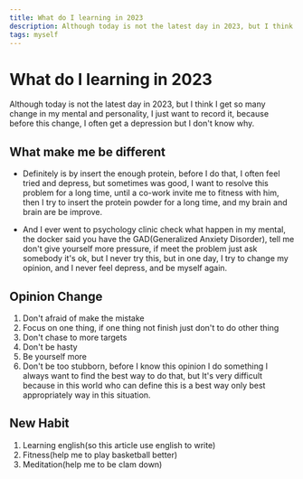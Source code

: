 ```yaml
---
title: What do I learning in 2023
description: Although today is not the latest day in 2023, but I think I get so many change in my mental and personality, I just want to record it, because before this change, I often get a depression but I don't know why.
tags: myself
---
```


# What do I learning in 2023
Although today is not the latest day in 2023, but I think I get so many change in my mental and personality, I just want to record it, because before this change, I often get a depression but I don't know why.

## What make me be different
* Definitely is by insert the enough protein, before I do that, I often feel tried and depress, but sometimes was good, I want to resolve this problem for a long time, until a co-work invite me to fitness with him, then I try to insert the protein powder for a long time, and my brain and brain are be improve.

* And I ever went to psychology clinic check what happen in my mental, the docker said you have the GAD(Generalized Anxiety Disorder), tell me don't give yourself more pressure, if meet the problem just ask somebody it's ok, but I never try this, but in one day, I try to change my opinion, and I never feel depress, and be myself again.

## Opinion Change
1. Don't afraid of make the mistake
2. Focus on one thing, if one thing not finish just don't to do other thing
3. Don't chase to more targets
4. Don't be hasty
5. Be yourself more
6. Don't be too stubborn, before I know this opinion I do something I always want to find the best way to do that, but It's very difficult because in this world who can define this is a best way only best appropriately way in this situation.  

## New Habit
1. Learning english(so this article use english to write)
2. Fitness(help me to play basketball better)
3. Meditation(help me to be clam down)